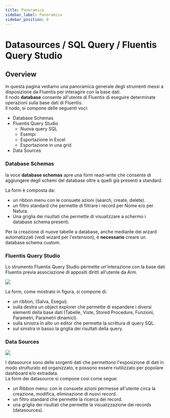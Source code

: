 ```yaml
---
title: Panoramica
sidebar_label: Panoramica
sidebar_position: 0
---
```


# Datasources / SQL Query / Fluentis Query Studio

## Overview
In questa pagina vediamo una panoramica generale degli strumenti messi a disposizione da Fluentis per interagire con la base dati.  
Il nodo **database** consente all'utente di Fluentis di eseguire determinate operazioni sulla base dati di Fluentis.   
Il nodo, si compone delle seguenti voci:
* Database Schemas
* Fluentis Query Studio
  * Nuova query SQL
  * Esempi
  * Esportazione in Excel
  * Esportazione in una grid
* Data Sources


### Database Schemas
la voce **database schemas** apre una form read-write che consente di aggiungere degli schemi del database oltre a quelli già presenti a standard.  


La form è composta da:
* un ribbon menu con le consuete azioni (search, create, delete).
* un filtro standard che permette di filtrare i record per Nome e/o per Natura.
* Una griglia dei risultati che permette di visualizzare a schermo i database schema presenti.

Per la creazione di nuove tabelle a database, anche mediante dei wizard automatizzati (vedi wizard per l'extension), è **necessario** creare un database schema custom.

### Fluentis Query Studio
Lo strumento Fluentis Query Studio permette un'interazione con la base dati Fluentis previa associazione di appositi diritti all'utente da Arm.  

![](/img/it-it/applications/database/20250520090348.png)

La form, come mostrato in figura, si compone di:
* un ribbon, (Salva, Esegui).
* sulla destra un object explorer che permette di espandere i diversi elementi della base dati (Tabelle, Viste, Stored Procedure, Funzioni, Parametri, Parametri dinamici).
* sulla sinistra in alto un editor che permette la scrittura di query SQL.
* sul sinistra in basso la griglia dei risultati della query.  

### Data Sources

![](/img/it-it/applications/database/20250520085246.png)

I datasource sono delle sorgenti dati che permettono l'esposizione di dati in modo strutturato ed organizzato, e possono essere riutilizzato per popolare dashboard e/o extradata.  
La form dei datasource si compone così come segue:  
* un Ribbon menu: con le consuete azioni permesse all'utente circa la creazione, modifica, eliminazione di nuovi record.  
* un filtro standard che permette la ricerca dei record.  
* una griglia dei risultati che permette la visualizzazione dei records (datasources).








